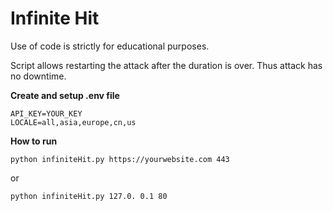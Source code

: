 # Infinite Hit

Use of code is strictly for educational purposes.

Script allows restarting the attack after the duration is over. Thus attack has no downtime.

**Create and setup .env file**

    API_KEY=YOUR_KEY
    LOCALE=all,asia,europe,cn,us

**How to run**

`python infiniteHit.py https://yourwebsite.com 443`

or

`python infiniteHit.py 127.0. 0.1 80`
